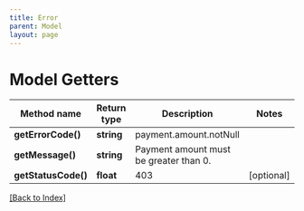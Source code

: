 ```yaml
---
title: Error
parent: Model
layout: page
---
```


# Model Getters

Method name | Return type | Description | Notes
------------ | ------------- | ------------- | -------------
**getErrorCode()** | **string** | payment.amount.notNull |
**getMessage()** | **string** | Payment amount must be greater than 0. |
**getStatusCode()** | **float** | 403 | [optional]

[[Back to Index]](../index.md)
